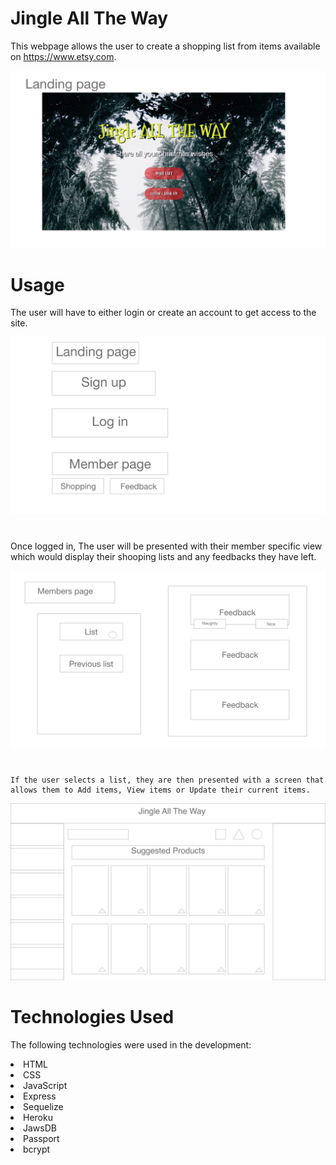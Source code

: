# Jingle All The Way

This webpage allows the user to create a shopping list from items available on https://www.etsy.com.

![Main Page](./images/Web7.png)

# Usage

The user will have to either login or create an account to get access to the site.

![Overview](./images/Web1.png)

#

Once logged in, The user will be presented with their member specific view which would display their shooping lists and any feedbacks they have left.

![Overview](./images/Web2.png)

#

```
If the user selects a list, they are then presented with a screen that allows them to Add items, View items or Update their current items.
```

![Overview](./images/Web6.png)

# Technologies Used

The following technologies were used in the development:

<li> HTML</li>
<li> CSS</li>
<li> JavaScript</li>
<li> Express</li>
<li> Sequelize</li>
<li> Heroku</li>
<li> JawsDB</li>
<li> Passport</li>
<li> bcrypt</li>
